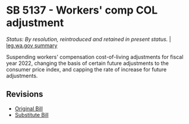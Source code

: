 # SB 5137 - Workers' comp COL adjustment
*Status: By resolution, reintroduced and retained in present status.* | [leg.wa.gov summary](https://app.leg.wa.gov/billsummary?BillNumber=5137&Year=2021)

Suspending workers' compensation cost-of-living adjustments for fiscal year 2022, changing the basis of certain future adjustments to the consumer price index, and capping the rate of increase for future adjustments.

## Revisions
* [Original Bill](1/)
* [Substitute Bill](S/)